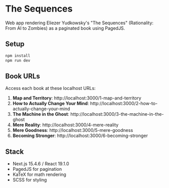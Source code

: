 # The Sequences

Web app rendering Eliezer Yudkowsky's "The Sequences" (Rationality: From AI to Zombies) as a paginated book using PagedJS.

## Setup

```bash
npm install
npm run dev
```

## Book URLs

Access each book at these localhost URLs:

1. **Map and Territory**: http://localhost:3000/1-map-and-territory
2. **How to Actually Change Your Mind**: http://localhost:3000/2-how-to-actually-change-your-mind
3. **The Machine in the Ghost**: http://localhost:3000/3-the-machine-in-the-ghost
4. **Mere Reality**: http://localhost:3000/4-mere-reality
5. **Mere Goodness**: http://localhost:3000/5-mere-goodness
6. **Becoming Stronger**: http://localhost:3000/6-becoming-stronger

## Stack

- Next.js 15.4.6 / React 19.1.0
- PagedJS for pagination
- KaTeX for math rendering
- SCSS for styling
